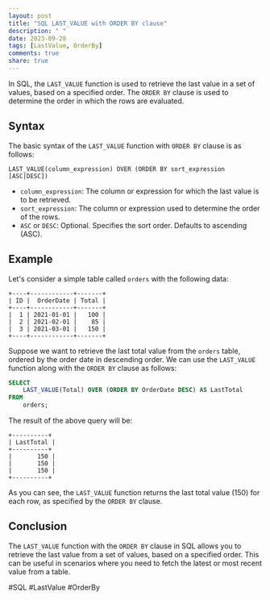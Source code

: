 ```yaml
---
layout: post
title: "SQL LAST_VALUE with ORDER BY clause"
description: " "
date: 2023-09-28
tags: [LastValue, OrderBy]
comments: true
share: true
---
```


In SQL, the `LAST_VALUE` function is used to retrieve the last value in a set of values, based on a specified order. The `ORDER BY` clause is used to determine the order in which the rows are evaluated.

## Syntax

The basic syntax of the `LAST_VALUE` function with `ORDER BY` clause is as follows:

```
LAST_VALUE(column_expression) OVER (ORDER BY sort_expression [ASC|DESC])
```

- `column_expression`: The column or expression for which the last value is to be retrieved.
- `sort_expression`: The column or expression used to determine the order of the rows.
- `ASC` or `DESC`: Optional. Specifies the sort order. Defaults to ascending (ASC).

## Example

Let's consider a simple table called `orders` with the following data:

```
+----+------------+-------+
| ID |  OrderDate | Total |
+----+------------+-------+
|  1 | 2021-01-01 |   100 |
|  2 | 2021-02-01 |    85 |
|  3 | 2021-03-01 |   150 |
+----+------------+-------+
```

Suppose we want to retrieve the last total value from the `orders` table, ordered by the order date in descending order. We can use the `LAST_VALUE` function along with the `ORDER BY` clause as follows:

```sql
SELECT 
    LAST_VALUE(Total) OVER (ORDER BY OrderDate DESC) AS LastTotal
FROM 
    orders;
```

The result of the above query will be:

```
+----------+
| LastTotal |
+----------+
|       150 |
|       150 |
|       150 |
+----------+
```

As you can see, the `LAST_VALUE` function returns the last total value (150) for each row, as specified by the `ORDER BY` clause.

## Conclusion

The `LAST_VALUE` function with the `ORDER BY` clause in SQL allows you to retrieve the last value from a set of values, based on a specified order. This can be useful in scenarios where you need to fetch the latest or most recent value from a table.

#SQL #LastValue #OrderBy